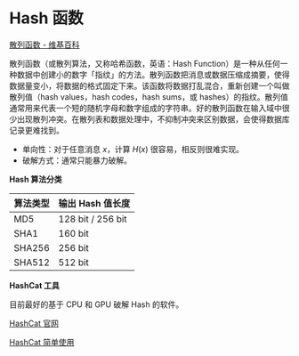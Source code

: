 # Hash 函数

[散列函数 - 维基百科](https://zh.wikipedia.org/wiki/%E6%95%A3%E5%88%97%E5%87%BD%E6%95%B8)

散列函数（或散列算法，又称哈希函数，英语：Hash Function）是一种从任何一种数据中创建小的数字「指纹」的方法。散列函数把消息或数据压缩成摘要，使得数据量变小，将数据的格式固定下来。该函数将数据打乱混合，重新创建一个叫做散列值（hash values，hash codes，hash sums，或 hashes）的指纹。散列值通常用来代表一个短的随机字母和数字组成的字符串。好的散列函数在输入域中很少出现散列冲突。在散列表和数据处理中，不抑制冲突来区别数据，会使得数据库记录更难找到。

- 单向性：对于任意消息 $x$，计算 $H(x)$ 很容易，相反则很难实现。
- 破解方式：通常只能暴力破解。

**Hash 算法分类**

| 算法类型   | 输出 Hash 值长度       |
| ------ | ----------------- |
| MD5    | 128 bit / 256 bit |
| SHA1   | 160 bit           |
| SHA256 | 256 bit           |
| SHA512 | 512 bit           |

**HashCat 工具**

目前最好的基于 CPU 和 GPU 破解 Hash 的软件。

[HashCat 官网](http://www.hashcat.net/hashcat/)

[HashCat 简单使用](http://www.freebuf.com/sectool/112479.html)